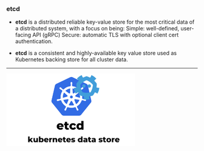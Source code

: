 
<br>

### etcd 

* **etcd** is a distributed reliable key-value store for the most critical data of a distributed system, with a focus on being: Simple: well-defined, user-facing API (gRPC) Secure: automatic TLS with optional client cert authentication.

* **etcd** is a consistent and highly-available key value store used as Kubernetes backing store for all cluster data.

<hr>


![Scan results](./assets/etcd.png)